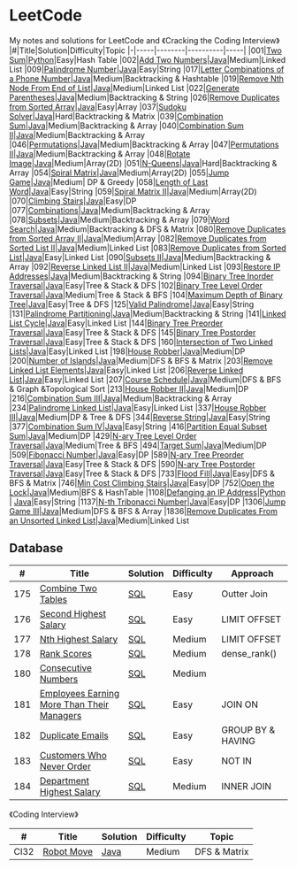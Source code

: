 # LeetCode
My notes and solutions for LeetCode and 《Cracking the Coding Interview》
|#|Title|Solution|Difficulty|Topic
|-|-----|--------|----------|-----|
|001|[Two Sum](https://leetcode.com/problems/two-sum)|[Python](https://github.com/yiyangd/LeetCode/blob/main/Python/001_twoSum.py)|Easy|Hash Table
|002|[Add Two Numbers](https://leetcode.com/problems/add-two-numbers/)|[Java](https://github.com/yiyangd/LeetCode/blob/main/Java/002_addTwoNumbers.java)|Medium|Linked List
|009|[Palindrome Number](https://leetcode.com/problems/palindrome-number)|[Java](https://github.com/yiyangd/LeetCode/blob/main/Java/009_isPalindromeNum.java)|Easy|String
|017|[Letter Combinations of a Phone Number](https://leetcode.com/problems/letter-combinations-of-a-phone-number/)|[Java](https://github.com/yiyangd/LeetCode/blob/main/Java/017_letterCombinations.java)|Medium|Backtracking & Hashtable
|019|[Remove Nth Node From End of List](https://leetcode.com/problems/remove-nth-node-from-end-of-list/)|[Java](https://github.com/yiyangd/LeetCode/blob/main/Java/019_removeNthFromEnd.java)|Medium|Linked List
|022|[Generate Parentheses](https://leetcode.com/problems/generate-parentheses/)|[Java](https://github.com/yiyangd/LeetCode/blob/main/Java/022_generateParenthesis.java)|Medium|Backtracking & String
|026|[Remove Duplicates from Sorted Array](https://leetcode.com/problems/remove-duplicates-from-sorted-array/)|[Java](https://github.com/yiyangd/LeetCode/blob/main/Java/026_removeDuplicates.java)|Easy|Array
|037|[Sudoku Solver](https://leetcode.com/problems/sudoku-solver/)|[Java](https://github.com/yiyangd/LeetCode/blob/main/Java/037_solveSudoku.java)|Hard|Backtracking & Matrix
|039|[Combination Sum](https://leetcode.com/problems/combination-sum/)|[Java](https://github.com/yiyangd/LeetCode/blob/main/Java/039_combinationSum.java)|Medium|Backtracking & Array
|040|[Combination Sum II](https://leetcode.com/problems/combination-sum-ii/)|[Java](https://github.com/yiyangd/LeetCode/blob/main/Java/040_combinationSum2.java)|Medium|Backtracking & Array
|046|[Permutations](https://leetcode.com/problems/permutations/)|[Java](https://github.com/yiyangd/LeetCode/blob/main/Java/046_permute.java)|Medium|Backtracking & Array
|047|[Permutations II](https://leetcode.com/problems/permutations-ii/)|[Java](https://github.com/yiyangd/LeetCode/blob/main/Java/047_permuteUnique.java)|Medium|Backtracking & Array
|048|[Rotate Image](https://leetcode.com/problems/rotate-image/)|[Java](https://github.com/yiyangd/LeetCode/blob/main/Java/048_rotateImage.java)|Medium|Array(2D)
|051|[N-Queens](https://leetcode.com/problems/n-queens/)|[Java](https://github.com/yiyangd/LeetCode/blob/main/Java/051_solveNQueens.java)|Hard|Backtracking & Array
|054|[Spiral Matrix](https://leetcode.com/problems/spiral-matrix/)|[Java](https://github.com/yiyangd/LeetCode/blob/main/Java/054_spiralOrder.java)|Medium|Array(2D)
|055|[Jump Game](https://leetcode.com/problems/jump-game/)|[Java](https://github.com/yiyangd/LeetCode/blob/main/Java/055_canJump.java)|Medium| DP & Greedy
|058|[Length of Last Word](https://leetcode.com/problems/length-of-last-word/)|[Java](https://github.com/yiyangd/LeetCode/blob/main/Java/058_lengthOfLastWord.java)|Easy|String
|059|[Spiral Matrix II](https://leetcode.com/problems/spiral-matrix-ii/)|[Java](https://github.com/yiyangd/LeetCode/blob/main/Java/059_generateMatrix.java)|Medium|Array(2D)
|070|[Climbing Stairs](https://leetcode.com/problems/climbing-stairs/)|[Java](https://github.com/yiyangd/LeetCode/blob/main/Java/070_climbStairs.java)|Easy|DP
|077|[Combinations](https://leetcode.com/problems/combinations/)|[Java](https://github.com/yiyangd/LeetCode/blob/main/Java/077_combine.java)|Medium|Backtracking & Array
|078|[Subsets](https://leetcode.com/problems/subsets/)|[Java](https://github.com/yiyangd/LeetCode/blob/main/Java/078_subsets.java)|Medium|Backtracking & Array
|079|[Word Search](https://leetcode.com/problems/word-search/)|[Java](https://github.com/yiyangd/LeetCode/blob/main/Java/079_wordSearch.java)|Medium|Backtracking & DFS & Matrix
|080|[Remove Duplicates from Sorted Array II](https://leetcode.com/problems/remove-duplicates-from-sorted-array-ii/)|[Java](https://github.com/yiyangd/LeetCode/blob/main/Java/080_removeDuplicates2.java)|Medium|Array
|082|[Remove Duplicates from Sorted List II](https://leetcode.com/problems/remove-duplicates-from-sorted-list-ii/)|[Java](https://github.com/yiyangd/LeetCode/blob/main/Java/082_deleteDuplicates.java)|Medium|Linked List
|083|[Remove Duplicates from Sorted List](https://leetcode.com/problems/remove-duplicates-from-sorted-list/)|[Java](https://github.com/yiyangd/LeetCode/blob/main/Java/083_deleteDuplicates.java)|Easy|Linked List
|090|[Subsets II](https://leetcode.com/problems/subsets-ii/)|[Java](https://github.com/yiyangd/LeetCode/blob/main/Java/090_subsetsWithDup.java)|Medium|Backtracking & Array
|092|[Reverse Linked List II](https://leetcode.com/problems/reverse-linked-list-ii/)|[Java](https://github.com/yiyangd/LeetCode/blob/main/Java/092_reverseBetween.java)|Medium|Linked List
|093|[Restore IP Addresses](https://leetcode.com/problems/restore-ip-addresses/)|[Java](https://github.com/yiyangd/LeetCode/blob/main/Java/093_restoreIpAddresses.java)|Medium|Backtracking & String
|094|[Binary Tree Inorder Traversal](https://leetcode.com/problems/binary-tree-inorder-traversal/)|[Java](https://github.com/yiyangd/LeetCode/blob/main/Java/094_inorderTraversal.java)|Easy|Tree & Stack & DFS
|102|[Binary Tree Level Order Traversal](https://leetcode.com/problems/binary-tree-level-order-traversal/)|[Java](https://github.com/yiyangd/LeetCode/blob/main/Java/102_levelOrder.java)|Medium|Tree & Stack & BFS
|104|[Maximum Depth of Binary Tree](https://leetcode.com/problems/maximum-depth-of-binary-tree/)|[Java](https://github.com/yiyangd/LeetCode/blob/main/Python/104_maxDepth.py)|Easy|Tree & DFS
|125|[Valid Palindrome](https://leetcode.com/problems/valid-palindrome)|[Java](https://github.com/yiyangd/LeetCode/blob/main/Java/125_isPalindrome.java)|Easy|String
|131|[Palindrome Partitioning](https://leetcode.com/problems/palindrome-partitioning/)|[Java](https://github.com/yiyangd/LeetCode/blob/main/Java/131_partition.java)|Medium|Backtracking & String
|141|[Linked List Cycle](https://leetcode.com/problems/linked-list-cycle/)|[Java](https://github.com/yiyangd/LeetCode/blob/main/Java/141_hasCycle.java)|Easy|Linked List
|144|[Binary Tree Preorder Traversal](https://leetcode.com/problems/binary-tree-preorder-traversal/)|[Java](https://github.com/yiyangd/LeetCode/blob/main/Java/144_preorderTraversal.java)|Easy|Tree & Stack & DFS
|145|[Binary Tree Postorder Traversal](https://leetcode.com/problems/binary-tree-preorder-traversal/)|[Java](https://github.com/yiyangd/LeetCode/blob/main/Java/145_postorderTraversal.java)|Easy|Tree & Stack & DFS
|160|[Intersection of Two Linked Lists](https://leetcode.com/problems/intersection-of-two-linked-lists/)|[Java](https://github.com/yiyangd/LeetCode/blob/main/Java/160_getIntersectionNode.java)|Easy|Linked List
|198|[House Robber](https://leetcode.com/problems/house-robber/)|[Java](https://github.com/yiyangd/LeetCode/blob/main/Java/198_rob.java)|Medium|DP
|200|[Number of Islands](https://leetcode.com/problems/number-of-islands/)|[Java](https://github.com/yiyangd/LeetCode/blob/main/Java/200_numIslands.java)|Medium|DFS & BFS & Matrix
|203|[Remove Linked List Elements](https://leetcode.com/problems/remove-linked-list-elements/)|[Java](https://github.com/yiyangd/LeetCode/blob/main/Java/203_removeElements.java)|Easy|Linked List
|206|[Reverse Linked List](https://leetcode.com/problems/reverse-linked-list/)|[Java](https://github.com/yiyangd/LeetCode/blob/main/Java/206_reverseList.java)|Easy|Linked List
|207|[Course Schedule](https://leetcode.com/problems/course-schedule/)|[Java](https://github.com/yiyangd/LeetCode/blob/main/Java/207_canFinish.java)|Medium|DFS & BFS & Graph &Topological Sort
|213|[House Robber II](https://leetcode.com/problems/house-robber-ii/)|[Java](https://github.com/yiyangd/LeetCode/blob/main/Java/213_rob.java)|Medium|DP
|216|[Combination Sum III](https://leetcode.com/problems/combination-sum-iii/)|[Java](https://github.com/yiyangd/LeetCode/blob/main/Java/216_combinationSum3.java)|Medium|Backtracking & Array
|234|[Palindrome Linked List](https://leetcode.com/problems/palindrome-linked-list/)|[Java](https://github.com/yiyangd/LeetCode/blob/main/Java/234_isPalindrome.java)|Easy|Linked List
|337|[House Robber III](https://leetcode.com/problems/house-robber-iii/)|[Java](https://github.com/yiyangd/LeetCode/blob/main/Java/337_rob.java)|Medium|DP & Tree & DFS
|344|[Reverse String](https://leetcode.com/problems/reverse-string)|[Java](https://github.com/yiyangd/LeetCode/blob/main/Java/344_reverseString.java)|Easy|String
|377|[Combination Sum IV](https://leetcode.com/problems/combination-sum-iv/)|[Java](https://github.com/yiyangd/LeetCode/blob/main/Java/377_combinationSum4.java)|Easy|String
|416|[Partition Equal Subset Sum](https://leetcode.com/problems/partition-equal-subset-sum/)|[Java](https://github.com/yiyangd/LeetCode/blob/main/Java/416_canPartition.java)|Medium|DP
|429|[N-ary Tree Level Order Traversal](https://leetcode.com/problems/n-nary-tree-level-order-traversal/)|[Java](https://github.com/yiyangd/LeetCode/blob/main/Java/429_levelOrder.java)|Medium|Tree & BFS
|494|[Target Sum](https://leetcode.com/problems/target-sum/)|[Java](https://github.com/yiyangd/LeetCode/blob/main/Java/494_findTargetSumWays.java)|Medium|DP
|509|[Fibonacci Number](https://leetcode.com/problems/fibonacci-number/)|[Java](https://github.com/yiyangd/LeetCode/blob/main/Java/509_fib.java)|Easy|DP
|589|[N-ary Tree Preorder Traversal](https://leetcode.com/problems/n-ary-tree-preorder-traversal/)|[Java](https://github.com/yiyangd/LeetCode/blob/main/Java/589_preorder.java)|Easy|Tree & Stack & DFS
|590|[N-ary Tree Postorder Traversal](https://leetcode.com/problems/n-ary-tree-postorder-traversal/)|[Java](https://github.com/yiyangd/LeetCode/blob/main/Java/590_postorder.java)|Easy|Tree & Stack & DFS
|733|[Flood Fill](https://leetcode.com/problems/flood-fill/)|[Java](https://github.com/yiyangd/LeetCode/blob/main/Java/733_floodFill.java)|Easy|DFS & BFS & Matrix
|746|[Min Cost Climbing Stairs](https://leetcode.com/problems/min-cost-climbing-stairs/)|[Java](https://github.com/yiyangd/LeetCode/blob/main/Java/746_minCostClimbingStairs.java)|Easy|DP
|752|[Open the Lock](https://leetcode.com/problems/open-the-lock/)|[Java](https://github.com/yiyangd/LeetCode/blob/main/Java/752_openLock.java)|Medium|BFS & HashTable
|1108|[Defanging an IP Address](https://leetcode.com/problems/defanging-an-ip-address/)|[Python](https://github.com/yiyangd/LeetCode/blob/main/Python/_1108Defanging_IP_Address.py) \| [Java](https://github.com/yiyangd/LeetCode/blob/main/Java/_1108_defangIPaddr.java)|Easy|String
|1137|[N-th Tribonacci Number](https://leetcode.com/problems/n-th-tribonacci-number/)|[Java](https://github.com/yiyangd/LeetCode/blob/main/Java/_1137_tribonacci.java)|Easy|DP
|1306|[Jump Game III](https://leetcode.com/problems/jump-game-iii/)|[Java](https://github.com/yiyangd/LeetCode/blob/main/Java/_1306_canReach.java)|Medium|DFS & BFS & Array
|1836|[Remove Duplicates From an Unsorted Linked List](https://leetcode.com/problems/remove-duplicates-from-an-unsorted-linked-list/)|[Java](https://github.com/yiyangd/LeetCode/blob/main/Java/_1836_deleteDuplicatesUnsorted.java)|Medium|Linked List
## Database
|#|Title|Solution|Difficulty|Approach
|-|-----|--------|----------|-----|
|175|[Combine Two Tables](https://leetcode.com/problems/combine-two-tables/)|[SQL](https://github.com/yiyangd/LeetCode/blob/main/SQL/175_combineTables.sql)|Easy|Outter Join
|176|[Second Highest Salary](https://leetcode.com/problems/second-highest-salary/)|[SQL](https://github.com/yiyangd/LeetCode/blob/main/SQL/176_secondHighest.sql)|Easy|LIMIT OFFSET
|177|[Nth Highest Salary](https://leetcode.com/problems/nth-highest-salary/)|[SQL](https://github.com/yiyangd/LeetCode/blob/main/SQL/177_nthHighest.sql)|Medium|LIMIT OFFSET
|178|[Rank Scores](https://leetcode.com/problems/rank-scores/)|[SQL](https://github.com/yiyangd/LeetCode/blob/main/SQL/178_rankScores.sql)|Medium|dense_rank()|
|180|[Consecutive Numbers](https://leetcode.com/problems/consecutive-numbers/)|[SQL](https://github.com/yiyangd/LeetCode/blob/main/SQL/180_consecutiveNums.sql)|Medium||
|181|[Employees Earning More Than Their Managers](https://leetcode.com/problems/employees-earning-more-than-their-managers/)|[SQL](https://github.com/yiyangd/LeetCode/blob/main/SQL/181_employeeMore.sql)|Easy|JOIN ON|
|182|[Duplicate Emails](https://leetcode.com/problems/duplicate-emails/)|[SQL](https://github.com/yiyangd/LeetCode/blob/main/SQL/182_duplicateEmails.sql)|Easy|GROUP BY & HAVING|
|183|[Customers Who Never Order](https://leetcode.com/problems/customers-who-never-order/)|[SQL](https://github.com/yiyangd/LeetCode/blob/main/SQL/183_neverOrder.sql)|Easy|NOT IN|
|184|[Department Highest Salary](https://leetcode.com/problems/department-highest-salary/)|[SQL](https://github.com/yiyangd/LeetCode/blob/main/SQL/184_highestSalary.sql)|Medium|INNER JOIN|



《Coding Interview》

|#|Title|Solution|Difficulty|Topic
|-|-----|--------|----------|-----|
|CI32|[Robot Move](https://leetcode-cn.com/problems/ji-qi-ren-de-yun-dong-fan-wei-lcof/comments/)|[Java](https://github.com/yiyangd/LeetCode/blob/main/Java/_CI32_movingCount.java)|Medium|DFS & Matrix
